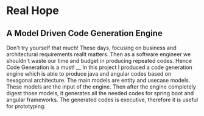 # Real Hope 
## A Model Driven Code Generation Engine

Don't try yourself that much! These days, focusing on business and architectural requirements reallt matters. Then as a software engineer we shouldn't waste our time and budget in producing repeated codes. Hence Code Generation is a must! __
In this project I produced a code generation engine which is able to produce java and angular codes based on hexagonal architecture. The main models are entity and usecase models. These models are the input of the engine. Then after the engine completely digest those models, it generates all the needed codes for spring boot and angular frameworks. The generated codes is executive, therefore it is useful for prototyping.
